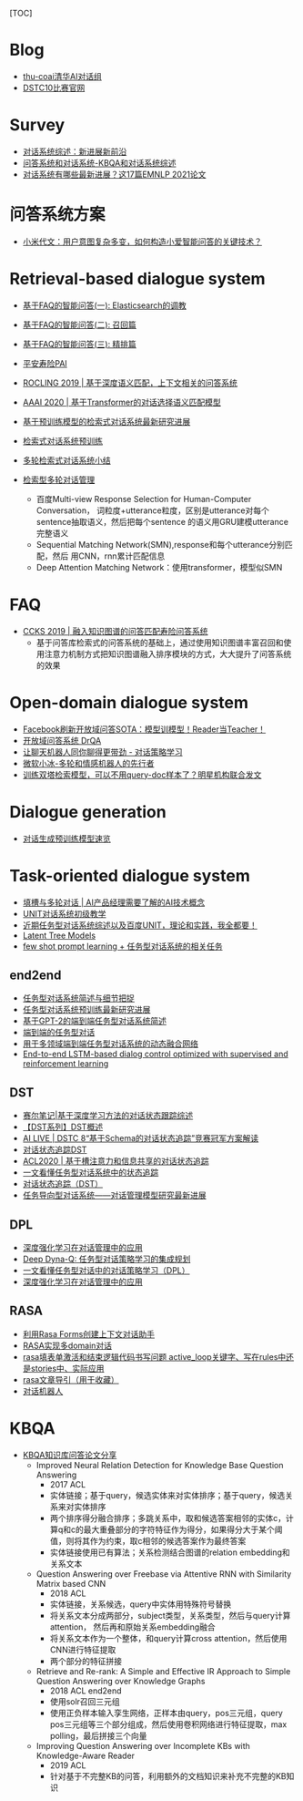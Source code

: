 [TOC]



# Blog

- [thu-coai清华AI对话组](https://github.com/thu-coai)
- [DSTC10比赛官网](https://dstc10.dstc.community/home)



# Survey

- [对话系统综述：新进展新前沿](https://zhuanlan.zhihu.com/p/45210996)
- [问答系统和对话系统-KBQA和对话系统综述](https://zhuanlan.zhihu.com/p/93023782)
- [对话系统有哪些最新进展？这17篇EMNLP 2021论文](https://mp.weixin.qq.com/s?__biz=MzIwMTc4ODE0Mw==&mid=2247540033&idx=2&sn=f9a9dba9c1e38b5fc58e65541bccc42f&chksm=96ea82c1a19d0bd71aad804f1143e4681c981f4381f60290c9057f3f6de9f685d30fe6bece6e&mpshare=1&scene=24&srcid=1118eA0jEQBFFQQMyaTzf4tB&sharer_sharetime=1637165444494&sharer_shareid=9d627645afe156ff11b0a8519d982bcd&exportkey=AyitK9th8FmGPwxGKZLl%2B%2Bc%3D&pass_ticket=3YSLQZ0%2BFGkSbSLIxeI5ld3daRcSE5x5m%2FqFag47PCWFTeogIXft8nu1uI5rJumG&wx_header=0#rd)

# 问答系统方案

- [小米代文：用户意图复杂多变，如何构造小爱智能问答的关键技术？](https://mp.weixin.qq.com/s?__biz=MzU1NTMyOTI4Mw==&mid=2247556727&idx=1&sn=3bc1aa55a9642328586457e1ce99e18c&chksm=fbd7ac1bcca0250dcaaa9ae2e24be20d075c522fc1ecbc652e658508ac5dbf45c83e8c45994a&mpshare=1&scene=24&srcid=1114r9460I3oqevY7egPpJok&sharer_sharetime=1636885599401&sharer_shareid=9d627645afe156ff11b0a8519d982bcd&exportkey=A7xwmOEWC4nE8vencXmyuA0%3D&pass_ticket=X1hVh%2FzYha2Fa9G%2FZWK0bpCofPY07lt8BPBNyjf1xUWYljT%2Bk%2F9q5rZ%2F%2B4bWWFme&wx_header=0#rd)

# Retrieval-based dialogue system

- [基于FAQ的智能问答(一): Elasticsearch的调教](https://zhuanlan.zhihu.com/p/347957917)
- [基于FAQ的智能问答(二): 召回篇](https://zhuanlan.zhihu.com/p/349993294)
- [基于FAQ的智能问答(三): 精排篇](https://zhuanlan.zhihu.com/p/352316559)


- [平安寿险PAI](https://www.zhihu.com/column/PAL-AI)
- [ROCLING 2019 | 基于深度语义匹配，上下文相关的问答系统](https://zhuanlan.zhihu.com/p/111380177)
- [AAAI 2020 | 基于Transformer的对话选择语义匹配模型](https://zhuanlan.zhihu.com/p/259810988)


- [基于预训练模型的检索式对话系统最新研究进展](https://mp.weixin.qq.com/s/vISU6GPHP7q5zmwq3QS01w)
- [检索式对话系统预训练](https://zhuanlan.zhihu.com/p/408272506)
- [多轮检索式对话系统小结](https://zhuanlan.zhihu.com/p/84163773)
- [检索型多轮对话管理](https://zhuanlan.zhihu.com/p/355916328)
  - 百度Multi-view Response Selection for Human-Computer Conversation，
  词粒度+utterance粒度，区别是utterance对每个sentence抽取语义，然后把每个sentence
  的语义用GRU建模utterance完整语义
  - Sequential Matching Network(SMN),response和每个utterance分别匹配，然后
  用CNN，rnn累计匹配信息
  - Deep Attention Matching Network：使用transformer，模型似SMN

# FAQ

- [CCKS 2019 | 融入知识图谱的问答匹配寿险问答系统](https://zhuanlan.zhihu.com/p/89983691)
  - 基于问答库检索式的问答系统的基础上，通过使用知识图谱丰富召回和使用注意力机制方式把知识图谱融入排序模块的方式，大大提升了问答系统的效果
  

# Open-domain dialogue system

- [Facebook刷新开放域问答SOTA：模型训模型！Reader当Teacher！](https://mp.weixin.qq.com/s?__biz=MjM5ODkzMzMwMQ==&mid=2650422401&idx=5&sn=844a512d5133bfb049ec1fbcf5a043df&chksm=becdbadb89ba33cd6fea933f41ce00cae977c35a964b6281c6e9bead2b26399c0b7858e0b9b4&mpshare=1&scene=1&srcid=05068cLavSdTgSO1yG4cp3XW&sharer_sharetime=1620287858377&sharer_shareid=9d627645afe156ff11b0a8519d982bcd&exportkey=AwAFmFCrdqNtTs9zQqltafg%3D&pass_ticket=2TdDpB9ddfGOZT98TxfdI0%2BydSrf6vzFEEAdeyMDGI%2FZzpXRDDBwFo%2BQrPLaoqwH&wx_header=0#rd)
- [开放域问答系统 DrQA](https://zhuanlan.zhihu.com/p/77077948)
- [让聊天机器人同你聊得更带劲 - 对话策略学习](https://zhuanlan.zhihu.com/p/29749869)
- [微软小冰-多轮和情感机器人的先行者](https://mp.weixin.qq.com/s?__biz=MzIzMzYwNzY2NQ==&mid=2247485954&idx=1&sn=53c49a5af387cd86ea51a6407818e414&chksm=e882529cdff5db8a6d04891e9e939475409d547798c51f00d9fad6a695fd1d96a080160d0148&scene=21#wechat_redirect)
- [训练双塔检索模型，可以不用query-doc样本了？明星机构联合发文](https://mp.weixin.qq.com/s/8NSEbRKP6tKuV7ERdC7yaQ)

# Dialogue generation

- [对话生成预训练模型速览](https://zhuanlan.zhihu.com/p/428382078)


# Task-oriented dialogue system

- [填槽与多轮对话 | AI产品经理需要了解的AI技术概念](https://coffee.pmcaff.com/article/971158746030208/pmcaff?utm_source=forum&from=related&pmc_param%5Bentry_id%5D=950709304427648)
- [UNIT对话系统初级教学](http://bit.baidu.com/products?id=11)
- [近期任务型对话系统综述以及百度UNIT，理论和实践，我全都要！](https://mp.weixin.qq.com/s?__biz=MjM5ODkzMzMwMQ==&mid=2650424818&idx=1&sn=89ddc523600e72beecb318c213f267be&chksm=becdc3a889ba4abe426847e4456cd4a49fed381293dd3b0100bbc8c88f3d8173f59a6853bfd5&mpshare=1&scene=24&srcid=1118BZKVAWr8IhzBeUB6pQjN&sharer_sharetime=1637165459841&sharer_shareid=9d627645afe156ff11b0a8519d982bcd&exportkey=A7W878EXTHkmGU1Jjj3p%2BDw%3D&pass_ticket=3YSLQZ0%2BFGkSbSLIxeI5ld3daRcSE5x5m%2FqFag47PCWFTeogIXft8nu1uI5rJumG&wx_header=0#rd)
- [Latent Tree Models](https://cse.hkust.edu.hk/~lzhang/ltm/index.htm)
- [few shot prompt learning + 任务型对话系统的相关任务](https://zhuanlan.zhihu.com/p/422866442)


## end2end

- [任务型对话系统简述与细节把捉](https://zhuanlan.zhihu.com/p/276323615)
- [任务型对话系统预训练最新研究进展](https://mp.weixin.qq.com/s/b3JSE1o9dr7loafwhEWomA)
- [基于GPT-2的端到端任务型对话系统简述](https://zhuanlan.zhihu.com/p/423021503)
- [端到端的任务型对话](https://zhuanlan.zhihu.com/p/64965964)
- [用于多领域端到端任务型对话系统的动态融合网络](https://mp.weixin.qq.com/s?__biz=Mzg3OTAyMjcyMw==&mid=2247487026&idx=2&sn=94ec0e5588b139958fac8bf535185a7d&chksm=cf0b89def87c00c8fc585a7c7d9d0f418e9f5462f0caa5ff3a135aa48e2b692de326dbd54e72&mpshare=1&scene=24&srcid=0731m0abLZOS6gUxPhv6asaY&sharer_sharetime=1596188226791&sharer_shareid=9d627645afe156ff11b0a8519d982bcd&exportkey=A7617s8pi3kRSz7aN6zWAuo%3D&pass_ticket=IL%2BeHRprAt5yAlLjjC250jaLkeHDOYyDyV4vRbYX%2F0r7c3KJ%2FwPqrBhOiTesV9Z9&wx_header=0#rd)
- [End-to-end LSTM-based dialog control optimized with supervised and reinforcement learning](https://zhuanlan.zhihu.com/p/21654924)

## DST

- [赛尔笔记|基于深度学习方法的对话状态跟踪综述](https://zhuanlan.zhihu.com/p/385533676)
- [【DST系列】DST概述](http://www.360doc.com/content/20/0929/21/7673502_938211385.shtml)
- [AI LIVE | DSTC 8“基于Schema的对话状态追踪”竞赛冠军方案解读](https://zhuanlan.zhihu.com/p/159106327?utm_source=wechat_session&utm_medium=social&utm_oi=615941546193850368&utm_campaign=shareopn)
- [对话状态追踪DST](https://zhuanlan.zhihu.com/p/60190066?utm_source=wechat_session&utm_medium=social&utm_oi=615941546193850368&utm_campaign=shareopn)
- [ACL2020 | 基于槽注意力和信息共享的对话状态追踪](https://zhuanlan.zhihu.com/p/346365003?utm_source=wechat_session&utm_medium=social&utm_oi=615941546193850368&utm_campaign=shareopn)
- [一文看懂任务型对话系统中的状态追踪](https://zhuanlan.zhihu.com/p/51476362?utm_source=wechat_session&utm_medium=social&utm_oi=615941546193850368&utm_campaign=shareopn)
- [对话状态追踪（DST）](https://zhuanlan.zhihu.com/p/345159158?utm_source=wechat_session&utm_medium=social&utm_oi=615941546193850368&utm_campaign=shareopn)
- [任务导向型对话系统——对话管理模型研究最新进展](https://mp.weixin.qq.com/s?__biz=MzIwMTc4ODE0Mw==&mid=2247502045&idx=1&sn=3c35232c14f71184a230303aaf533fd6&chksm=96ea175da19d9e4b5dcdd0d33cd0eca73fab2753fb44bc52551d4b85fff9eb66e8bddabc57ff&mpshare=1&scene=24&srcid=1118mjZVf7rkuyh0jPVjzkO1&sharer_sharetime=1637165126500&sharer_shareid=9d627645afe156ff11b0a8519d982bcd&exportkey=A9o43ydTag%2Fnlyi3QNSXCO4%3D&pass_ticket=3YSLQZ0%2BFGkSbSLIxeI5ld3daRcSE5x5m%2FqFag47PCWFTeogIXft8nu1uI5rJumG&wx_header=0#rd)
  
## DPL

- [深度强化学习在对话管理中的应用](https://zhuanlan.zhihu.com/p/352583321)
- [Deep Dyna-Q: 任务型对话策略学习的集成规划](https://zhuanlan.zhihu.com/p/50223176)
- [一文看懂任务型对话中的对话策略学习（DPL）](https://zhuanlan.zhihu.com/p/52692962)
- [深度强化学习在对话管理中的应用](https://zhuanlan.zhihu.com/p/352583321)

## RASA

- [利用Rasa Forms创建上下文对话助手](https://zhuanlan.zhihu.com/p/349170436)
- [RASA实现多domain对话](https://zhuanlan.zhihu.com/p/341412567)
- [rasa填表单激活和结束逻辑代码书写问题 active_loop关键字、写在rules中还是stories中、实际应用](https://blog.csdn.net/weixin_42639575/article/details/119046391)
- [rasa文章导引（用于收藏）](https://zhuanlan.zhihu.com/p/88112269)
- [对话机器人](https://www.zhihu.com/column/c_1154767675480821760)


# KBQA

- [KBQA知识库问答论文分享](https://zhuanlan.zhihu.com/p/126268532)
  - Improved Neural Relation Detection for Knowledge Base Question Answering
    * 2017 ACL
    - 实体链接；基于query，候选实体来对实体排序；基于query，候选关系来对实体排序
    - 两个排序得分融合排序；多跳关系中，取和候选答案相邻的实体c，计算q和c的最大重叠部分的字符特征作为得分，如果得分大于某个阈值，则将其作为约束，取c相邻的候选答案作为最终答案
    - 实体链接使用已有算法；关系检测结合图谱的relation embedding和关系文本
  - Question Answering over Freebase via Attentive RNN with Similarity Matrix based CNN  
    - 2018 ACL
    - 实体链接，关系候选，query中实体用特殊符号替换
    - 将关系文本分成两部分，subject类型，关系类型，然后与query计算attention，
    然后再和原始关系embedding融合
    - 将关系文本作为一个整体，和query计算cross attention，然后使用CNN进行特征提取
    - 两个部分的特征拼接    
  - Retrieve and Re-rank: A Simple and Effective IR Approach to Simple Question Answering over Knowledge Graphs  
    - 2018 ACL end2end
    - 使用solr召回三元组
    - 使用正负样本输入孪生网络，正样本由query，pos三元组，query pos三元组等三个部分组成，然后使用卷积网络进行特征提取，max polling，最后拼接三个向量  
  - Improving Question Answering over Incomplete KBs with Knowledge-Aware Reader
    - 2019 ACL
    - 针对基于不完整KB的问答，利用额外的文档知识来补充不完整的KB知识
  



